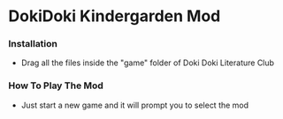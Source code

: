 # DokiDoki Kindergarden Mod

### Installation

- Drag all the files inside the "game" folder of Doki Doki Literature Club

### How To Play The Mod

- Just start a new game and it will prompt you to select the mod 
